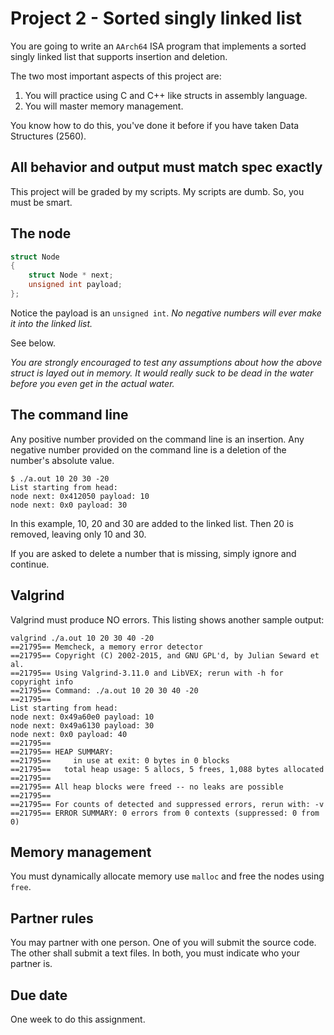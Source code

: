 # Project 2 - Sorted singly linked list

You are going to write an ```AArch64``` ISA program that implements a sorted singly linked list that supports insertion and deletion. 

The two most important aspects of this project are:

1. You will practice using C and C++ like structs in assembly language.
2. You will master memory management.

You know how to do this, you've done it before if you have taken Data Structures (2560).

## All behavior and output must match spec exactly

This project will be graded by my scripts. My scripts are dumb. So, you must be smart.

## The node

```c++
struct Node
{
	struct Node * next;
	unsigned int payload;
};
```

Notice the payload is an ```unsigned int```. *No negative numbers will ever make it into the linked list.* 

See below.

*You are strongly encouraged to test any assumptions about how the above struct is layed out in memory. It would really suck to be dead in the water before you even get in the actual water.*

## The command line

Any positive number provided on the command line is an insertion. Any negative number provided on the command line is a deletion of the number's absolute value.

```
$ ./a.out 10 20 30 -20
List starting from head:
node next: 0x412050 payload: 10
node next: 0x0 payload: 30
```

In this example, 10, 20 and 30 are added to the linked list. Then 20 is removed, leaving only 10 and 30.

If you are asked to delete a number that is missing, simply ignore and continue.

## Valgrind

Valgrind must produce NO errors. This listing shows another sample output:

```
valgrind ./a.out 10 20 30 40 -20
==21795== Memcheck, a memory error detector
==21795== Copyright (C) 2002-2015, and GNU GPL'd, by Julian Seward et al.
==21795== Using Valgrind-3.11.0 and LibVEX; rerun with -h for copyright info
==21795== Command: ./a.out 10 20 30 40 -20
==21795== 
List starting from head:
node next: 0x49a60e0 payload: 10
node next: 0x49a6130 payload: 30
node next: 0x0 payload: 40
==21795== 
==21795== HEAP SUMMARY:
==21795==     in use at exit: 0 bytes in 0 blocks
==21795==   total heap usage: 5 allocs, 5 frees, 1,088 bytes allocated
==21795== 
==21795== All heap blocks were freed -- no leaks are possible
==21795== 
==21795== For counts of detected and suppressed errors, rerun with: -v
==21795== ERROR SUMMARY: 0 errors from 0 contexts (suppressed: 0 from 0)
```

## Memory management

You must dynamically allocate memory use `malloc` and free the nodes using `free`.

## Partner rules

You may partner with one person. One of you will submit the source code. The other shall submit a text files. In both, you must indicate who your partner is.

## Due date

One week to do this assignment.
